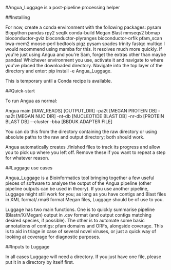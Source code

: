 #Angua_Luggage is a post-pipeline processing helper

##Installing

For now, create a conda environment with the following packages: pysam Biopython pandas rpy2 seqtk conda-build Megan Blast mmseqs2 bbmap bioconductor-gviz bioconductor-plyranges bioconductor-orfik pfam_scan bwa-mem2 moose-perl bedtools pigz pysam spades trinity fastqc multiqc
I would recommend using mamba for this. It resolves much more quickly.
If you're just using Angua and you're Sam, forget the extras other than maybe pandas! 
Whichever environment you use, activate it and navigate to where you've placed the downloaded directory. Navigate into the top layer of the directory and enter:
pip install -e Angua_Luggage.

This is temporary until a Conda recipe is available.

##Quick-start

To run Angua as normal:

Angua main [RAW_READS] [OUTPUT_DIR] -pa2t [MEGAN PROTEIN DB] -na2t [MEGAN NUC DIR] -nt-db [NUCLEOTIDE BLAST DB] -nr-db [PROTEIN BLAST DB] --cluster -bba [BBDUK ADAPTER FILE]

You can do this from the directory containing the raw directory or using absolute paths to the raw and output directory; both should work.

Angua automatically creates .finished files to track its progress and allow you to pick up where you left off. Remove these if you want to repeat a step for whatever reason.

##Luggage use cases

Angua_Luggage is a Bioinformatics tool bringing together a few useful pieces of software to analyse the output of the Angua pipeline (other pipeline outputs can be used in theory). If you use another pipeline, Luggage might still work for you; as long as you have contigs and Blast files in XML format/.rma6 format Megan files, Luggage should be of use to you.

Luggage has two main functions. One is to quickly summarise pipeline (Blastn/X/Megan) output in .csv format (and output contigs matching desired species, if possible). The other is to automate some basic annotations of contigs: pfam domains and ORFs, alongside coverage. This is to aid in triage in case of several novel viruses, or just a quick way of looking at coverage for diagnostic purposes.

##Inputs to Luggage

In all cases Luggage will need a directory. If you just have one file, please put it in a directory by itself first.

